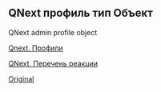 ## QNext профиль тип Объект

QNext admin profile object



[Qnext. Профили](/docs-test/admin/profile-about)

[QNext. Перечень реакции](/docs-test/reactions)
  
[Original](https://telegra.ph/QNext-admin-profile-object-10-16)